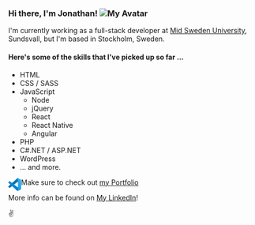 ### Hi there, I'm Jonathan! ![My Avatar](https://avatars3.githubusercontent.com/u/54796213?v=4)

I'm currently working as a full-stack developer at [Mid Sweden University][miun], Sundsvall, but I'm based in Stockholm, Sweden.

#### Here's some of the skills that I've picked up so far ...

- HTML
- CSS / SASS
- JavaScript
  - Node
  - jQuery
  - React
  - React Native
  - Angular
- PHP
- C#.NET / ASP.NET
- WordPress
- ... and more.

<img align="left" alt="Visual Studio Code" width="26px" src="https://raw.githubusercontent.com/github/explore/80688e429a7d4ef2fca1e82350fe8e3517d3494d/topics/visual-studio-code/visual-studio-code.png" />

Make sure to check out [my Portfolio](https://jona-laa.github.io/)

More info can be found on [My LinkedIn][linked]!

:v:

<!-- Links -->

[miun]: https://www.miun.se/en/
[linked]: https://www.linkedin.com/in/jonathan-laasonen-974aa617a/

